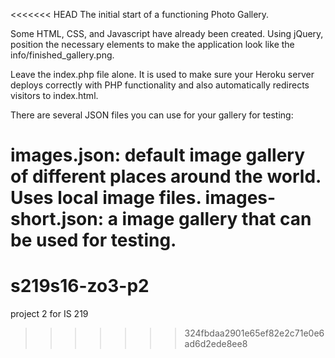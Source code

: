 <<<<<<< HEAD
The initial start of a functioning Photo Gallery. 

Some HTML, CSS, and Javascript have already been created. 
Using jQuery, position the necessary elements to make the application look like the info/finished_gallery.png.

Leave the index.php file alone. It is used to make sure your Heroku server deploys correctly with PHP functionality and also  automatically redirects visitors to index.html.


There are several JSON files you can use for your gallery for testing:

images.json: default image gallery of different places around the world. Uses local image files.
images-short.json: a image gallery that can be used for testing.
=======
# s219s16-zo3-p2
project 2 for IS 219
>>>>>>> 324fbdaa2901e65ef82e2c71e0e6ad6d2ede8ee8
